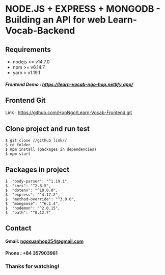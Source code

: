 # NODE.JS + EXPRESS + MONGODB - Building an API for web Learn-Vocab-Backend

## Requirements

* nodejs >= v14.7.0
* npm >= v6.14.7
* yarn > v1.19.1

##### Frontend Demo : https://learn-vocab-ngo-hop.netlify.app/

## Frontend Git

Link : https://github.com/HopNgo/Learn-Vocab-Frontend.git

## Clone project and run test

```
$ git clone //github link//
$ cd folder
$ npm install (packages in dependencies)
$ npm start

```

## Packages in project

```
$  "body-parser": "^1.19.1",
$  "cors": "^2.8.5",
$  "dotenv": "^10.0.0",
$  "express": "^4.17.2",
$  "method-override": "^3.0.0",
$  "mongoose": "^6.1.4",
$  "nodemon": "^2.0.15",
$  "path": "^0.12.7"

```
## Contact

#### Gmail: ngoxuanhop254@gmail.com
#### Phone : +84 357903961



### Thanks for watching!

